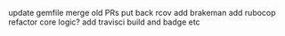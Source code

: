 update gemfile
merge old PRs
put back rcov
add brakeman
add rubocop
refactor core logic?
add travisci build and badge etc
